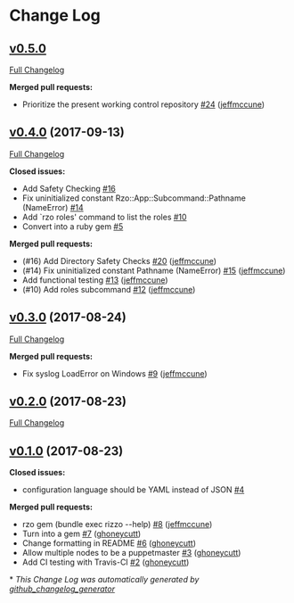 # Change Log

## [v0.5.0](https://github.com/ghoneycutt/rizzo/tree/v0.5.0)

[Full Changelog](https://github.com/ghoneycutt/rizzo/compare/v0.4.0...v0.5.0)

**Merged pull requests:**

- Prioritize the present working control repository [\#24](https://github.com/ghoneycutt/rizzo/pull/24) ([jeffmccune](https://github.com/jeffmccune))

## [v0.4.0](https://github.com/ghoneycutt/rizzo/tree/v0.4.0) (2017-09-13)
[Full Changelog](https://github.com/ghoneycutt/rizzo/compare/v0.3.0...v0.4.0)

**Closed issues:**

- Add Safety Checking [\#16](https://github.com/ghoneycutt/rizzo/issues/16)
- Fix uninitialized constant Rzo::App::Subcommand::Pathname \(NameError\) [\#14](https://github.com/ghoneycutt/rizzo/issues/14)
- Add `rzo roles' command to list the roles [\#10](https://github.com/ghoneycutt/rizzo/issues/10)
- Convert into a ruby gem [\#5](https://github.com/ghoneycutt/rizzo/issues/5)

**Merged pull requests:**

- \(\#16\) Add Directory Safety Checks [\#20](https://github.com/ghoneycutt/rizzo/pull/20) ([jeffmccune](https://github.com/jeffmccune))
- \(\#14\) Fix uninitialized constant Pathname \(NameError\) [\#15](https://github.com/ghoneycutt/rizzo/pull/15) ([jeffmccune](https://github.com/jeffmccune))
- Add functional testing [\#13](https://github.com/ghoneycutt/rizzo/pull/13) ([jeffmccune](https://github.com/jeffmccune))
- \(\#10\) Add roles subcommand [\#12](https://github.com/ghoneycutt/rizzo/pull/12) ([jeffmccune](https://github.com/jeffmccune))

## [v0.3.0](https://github.com/ghoneycutt/rizzo/tree/v0.3.0) (2017-08-24)
[Full Changelog](https://github.com/ghoneycutt/rizzo/compare/v0.2.0...v0.3.0)

**Merged pull requests:**

- Fix syslog LoadError on Windows [\#9](https://github.com/ghoneycutt/rizzo/pull/9) ([jeffmccune](https://github.com/jeffmccune))

## [v0.2.0](https://github.com/ghoneycutt/rizzo/tree/v0.2.0) (2017-08-23)
[Full Changelog](https://github.com/ghoneycutt/rizzo/compare/v0.1.0...v0.2.0)

## [v0.1.0](https://github.com/ghoneycutt/rizzo/tree/v0.1.0) (2017-08-23)
**Closed issues:**

- configuration language should be YAML instead of JSON [\#4](https://github.com/ghoneycutt/rizzo/issues/4)

**Merged pull requests:**

- rzo gem \(bundle exec rizzo --help\) [\#8](https://github.com/ghoneycutt/rizzo/pull/8) ([jeffmccune](https://github.com/jeffmccune))
- Turn into a gem [\#7](https://github.com/ghoneycutt/rizzo/pull/7) ([ghoneycutt](https://github.com/ghoneycutt))
- Change formatting in README [\#6](https://github.com/ghoneycutt/rizzo/pull/6) ([ghoneycutt](https://github.com/ghoneycutt))
- Allow multiple nodes to be a puppetmaster [\#3](https://github.com/ghoneycutt/rizzo/pull/3) ([ghoneycutt](https://github.com/ghoneycutt))
- Add CI testing with Travis-CI [\#2](https://github.com/ghoneycutt/rizzo/pull/2) ([ghoneycutt](https://github.com/ghoneycutt))



\* *This Change Log was automatically generated by [github_changelog_generator](https://github.com/skywinder/Github-Changelog-Generator)*
